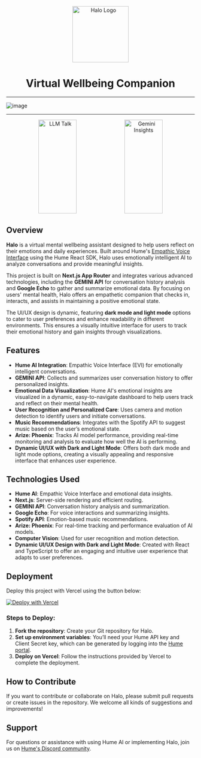 <div align="center">
  <img src="https://github.com/user-attachments/assets/59be3433-6983-4e43-980c-ab2996ff84c2" alt="Halo Logo" width="150px">
  <h1>Virtual Wellbeing Companion</h1>
</div>

---

![image](https://github.com/user-attachments/assets/dea5efc4-ff14-499e-9338-9f6c52661277)

---

<div align="center">
  <img src="https://github.com/user-attachments/assets/40ce5edc-c877-4275-b3bf-406ef55d6338" alt="LLM Talk" style="width: 45%; height: 250px; object-fit: cover;"/>
  <img src="https://github.com/user-attachments/assets/9785a5b1-af01-4b8c-81b9-b94855be8591" alt="Gemini Insights" style="width: 45%; height: 250px; object-fit: cover;"/>
</div>


## Overview

**Halo** is a virtual mental wellbeing assistant designed to help users reflect on their emotions and daily experiences. Built around Hume's [Empathic Voice Interface](https://hume.docs.buildwithfern.com/docs/empathic-voice-interface-evi/overview) using the Hume React SDK, Halo uses emotionally intelligent AI to analyze conversations and provide meaningful insights.

This project is built on **Next.js App Router** and integrates various advanced technologies, including the **GEMINI API** for conversation history analysis and **Google Echo** to gather and summarize emotional data. By focusing on users' mental health, Halo offers an empathetic companion that checks in, interacts, and assists in maintaining a positive emotional state.

The UI/UX design is dynamic, featuring **dark mode and light mode** options to cater to user preferences and enhance readability in different environments. This ensures a visually intuitive interface for users to track their emotional history and gain insights through visualizations.

## Features

- **Hume AI Integration**: Empathic Voice Interface (EVI) for emotionally intelligent conversations.
- **GEMINI API**: Collects and summarizes user conversation history to offer personalized insights.
- **Emotional Data Visualization**: Hume AI's emotional insights are visualized in a dynamic, easy-to-navigate dashboard to help users track and reflect on their mental health.
- **User Recognition and Personalized Care**: Uses camera and motion detection to identify users and initiate conversations.
- **Music Recommendations**: Integrates with the Spotify API to suggest music based on the user’s emotional state.
- **Arize: Phoenix**: Tracks AI model performance, providing real-time monitoring and analysis to evaluate how well the AI is performing.
- **Dynamic UI/UX with Dark and Light Mode**: Offers both dark mode and light mode options, creating a visually appealing and responsive interface that enhances user experience.
  
## Technologies Used

- **Hume AI**: Empathic Voice Interface and emotional data insights.
- **Next.js**: Server-side rendering and efficient routing.
- **GEMINI API**: Conversation history analysis and summarization.
- **Google Echo**: For voice interactions and summarizing insights.
- **Spotify API**: Emotion-based music recommendations.
- **Arize: Phoenix**: For real-time tracking and performance evaluation of AI models.
- **Computer Vision**: Used for user recognition and motion detection.
- **Dynamic UI/UX Design with Dark and Light Mode**: Created with React and TypeScript to offer an engaging and intuitive user experience that adapts to user preferences.

## Deployment

Deploy this project with Vercel using the button below:

[![Deploy with Vercel](https://vercel.com/button)](https://vercel.com/new/clone?repository-url=https%3A%2F%2Fgithub.com%2Fhumeai%2Fhume-evi-next-js-starter&env=HUME_API_KEY,HUME_SECRET_KEY)

### Steps to Deploy:

1. **Fork the repository**: Create your Git repository for Halo.
2. **Set up environment variables**: You’ll need your Hume API key and Client Secret key, which can be generated by logging into the [Hume portal](https://beta.hume.ai/settings/keys).
3. **Deploy on Vercel**: Follow the instructions provided by Vercel to complete the deployment.

## How to Contribute

If you want to contribute or collaborate on Halo, please submit pull requests or create issues in the repository. We welcome all kinds of suggestions and improvements!

## Support

For questions or assistance with using Hume AI or implementing Halo, join us on [Hume's Discord community](https://link.hume.ai/discord).
